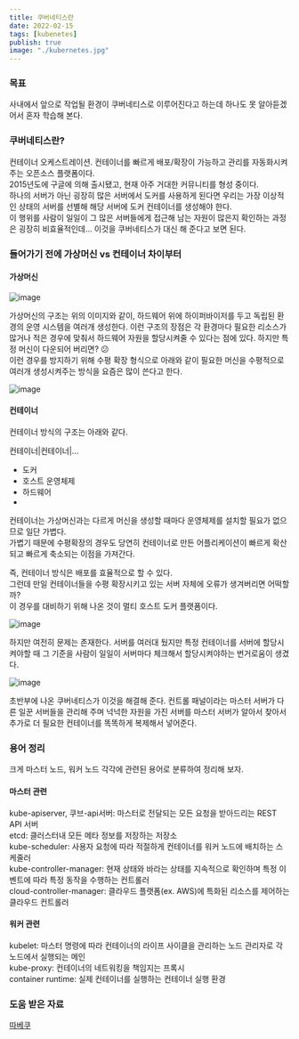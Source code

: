 ```yaml
---
title: 쿠버네티스란
date: 2022-02-15
tags: [kubenetes]
publish: true
image: "./kubernetes.jpg"
---
```


### 목표

사내에서 앞으로 작업될 환경이 쿠버네티스로 이루어진다고 하는데 하나도 못 알아듣겠어서 혼자 학습해 본다.

### 쿠버네티스란?

컨테이너 오케스트레이션.
컨테이너를 빠르게 배포/확장이 가능하고 관리를 자동화시켜주는 오픈소스 플랫폼이다.  
2015년도에 구글에 의해 출시됐고, 현재 아주 거대한 커뮤니티를 형성 중이다.  
하나의 서버가 아닌 굉장히 많은 서버에서 도커를 사용하게 된다면 우리는 가장 이상적인 상태의 서버를 선별해 해당 서버에 도커 컨테이너를 생성해야 한다.  
이 행위를 사람이 일일이 그 많은 서버들에게 접근해 남는 자원이 많은지 확인하는 과정은 굉장히 비효율적인데... 이것을 쿠버네티스가 대신 해 준다고 보면 된다.

### 들어가기 전에 가상머신 vs 컨테이너 차이부터

#### 가상머신

![image](https://user-images.githubusercontent.com/24996316/154515156-444cedf1-a47e-4f9d-89ce-59297db14438.png)

가상머신의 구조는 위의 이미지와 같이, 하드웨어 위에 하이퍼바이저를 두고 독립된 환경의 운영 시스템을 여러개 생성한다. 이런 구조의 장점은 각 환경마다 필요한 리소스가 많거나 적은 경우에 맞춰서 하드웨어 자원을 할당시켜줄 수 있다는 점에 있다. 하지만 특정 머신이 다운되어 버리면? 😕  
이런 경우를 방지하기 위해 수평 확장 형식으로 아래와 같이 필요한 머신을 수평적으로 여러개 생성시켜주는 방식을 요즘은 많이 쓴다고 한다.

![image](https://user-images.githubusercontent.com/24996316/154516264-3433270d-22dc-458f-a5bb-95886f1a7f69.png)

#### 컨테이너

컨테이너 방식의 구조는 아래와 같다.

컨테이너|컨테이너|...

- 도커
- 호스트 운영체제
- 하드웨어
-

컨테이너는 가상머신과는 다르게 머신을 생성할 때마다 운영체제를 설치할 필요가 없으므로 일단 가볍다.  
가볍기 때문에 수평확장의 경우도 당연히 컨테이너로 만든 어플리케이션이 빠르게 확산되고 빠르게 축소되는 이점을 가져간다.

즉, 컨테이너 방식은 배포를 효율적으로 할 수 있다.  
그런데 만일 컨테이너들을 수평 확장시키고 있는 서버 자체에 오류가 생겨버리면 어떡할까?  
이 경우를 대비하기 위해 나온 것이 멀티 호스트 도커 플랫폼이다.

![image](https://user-images.githubusercontent.com/24996316/154518497-f3f72350-1776-4eb9-a0cf-a35bc03a6bee.png)

하지만 여전히 문제는 존재한다. 서버를 여러대 뒀지만 특정 컨테이너를 서버에 할당시켜야할 때 그 기준을 사람이 일일이 서버마다 체크해서 할당시켜야하는 번거로움이 생겼다.

![image](https://user-images.githubusercontent.com/24996316/154519434-bbe896a6-316f-46e8-a0d2-6c8389ac3a10.png)

초반부에 나온 쿠버네티스가 이것을 해결해 준다. 컨트롤 패널이라는 마스터 서버가 다른 일꾼 서버들을 관리해 주며 넉넉한 자원을 가진 서버를 마스터 서버가 알아서 찾아서 추가로 더 필요한 컨테이너를 똑똑하게 복제해서 넣어준다.

### 용어 정리

크게 마스터 노드, 워커 노드 각각에 관련된 용어로 분류하여 정리해 보자.

#### 마스터 관련

kube-apiserver, 쿠브-api서버: 마스터로 전달되는 모든 요청을 받아드리는 REST API 서버  
etcd: 클러스터내 모든 메타 정보를 저장하는 저장소  
kube-scheduler: 사용자 요청에 따라 적절하게 컨테이너를 워커 노드에 배치하는 스케줄러  
kube-controller-manager: 현재 상태와 바라는 상태를 지속적으로 확인하며 특정 이벤트에 따라 특정 동작을 수행하는 컨트롤러  
cloud-controller-manager: 클라우드 플랫폼(ex. AWS)에 특화된 리소스를 제어하는 클라우드 컨트롤러

#### 워커 관련

kubelet: 마스터 명령에 따라 컨테이너의 라이프 사이클을 관리하는 노드 관리자로 각 노드에서 실행되는 메인  
kube-proxy: 컨테이너의 네트워킹을 책임지는 프록시  
container runtime: 실제 컨테이너를 실행하는 컨테이너 실행 환경

### 도움 받은 자료

[따베쿠](https://www.youtube.com/watch?v=Sj9Z6-w1VUE&list=PLApuRlvrZKohaBHvXAOhUD-RxD0uQ3z0c&index=2)
